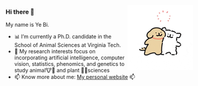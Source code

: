 <p align="left">
<img src="https://github.com/yebigithub/yebigithub/blob/main/线条小狗_好朋友.gif" align="right" width='35%' height='35%'>
  
<p align="left">

### Hi there 👋
My name is Ye Bi.
 - 📊 I’m currently a Ph.D. candidate in the School of Animal Sciences at Virginia Tech.  
 - 🌟 My research interests focus on incorporating artificial intelligence, computer vision, statistics, phenomics, and genetics to study animal🐮🐷 and plant 🌱🌾sciences
 - 📫 Know more about me: [My personal website](https://yebigithub.github.io/) 📫  

</p> 
